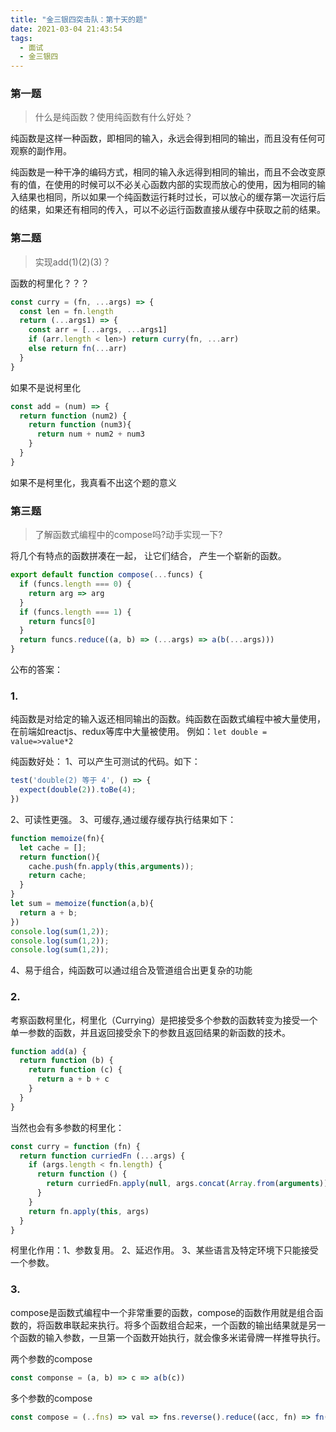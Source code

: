 ```yaml
---
title: "金三银四突击队：第十天的题"
date: 2021-03-04 21:43:54
tags:
  - 面试
  - 金三银四
---
```


### 第一题

> 什么是纯函数？使用纯函数有什么好处？

纯函数是这样一种函数，即相同的输入，永远会得到相同的输出，而且没有任何可观察的副作用。

纯函数是一种干净的编码方式，相同的输入永远得到相同的输出，而且不会改变原有的值，在使用的时候可以不必关心函数内部的实现而放心的使用，因为相同的输入结果也相同，所以如果一个纯函数运行耗时过长，可以放心的缓存第一次运行后的结果，如果还有相同的传入，可以不必运行函数直接从缓存中获取之前的结果。

### 第二题

> 实现add(1)(2)(3)？

函数的柯里化？？？

```js
const curry = (fn, ...args) => {
  const len = fn.length
  return (...args1) => {
    const arr = [...args, ...args1]
    if (arr.length < len>) return curry(fn, ...arr)
    else return fn(...arr)
  }
}
```

如果不是说柯里化

```js
const add = (num) => {
  return function (num2) {
    return function (num3){
      return num + num2 + num3
    }
  }
}
```

如果不是柯里化，我真看不出这个题的意义

### 第三题

> 了解函数式编程中的compose吗?动手实现一下?

将几个有特点的函数拼凑在一起， 让它们结合， 产生一个崭新的函数。

```js
export default function compose(...funcs) {
  if (funcs.length === 0) {
    return arg => arg
  }
  if (funcs.length === 1) {
    return funcs[0]
  }
  return funcs.reduce((a, b) => (...args) => a(b(...args)))
}
```

公布的答案：

### 1.

纯函数是对给定的输入返还相同输出的函数。纯函数在函数式编程中被大量使用，在前端如reactjs、redux等库中大量被使用。
例如：`let double = value=>value*2`

纯函数好处：
1、可以产生可测试的代码。如下：
```js
test('double(2) 等于 4', () => {  
  expect(double(2)).toBe(4);
})
```
2、可读性更强。
3、可缓存,通过缓存缓存执行结果如下：
```js
function memoize(fn){    
  let cache = [];    
  return function(){        
    cache.push(fn.apply(this,arguments));        
    return cache;    
  }
}
let sum = memoize(function(a,b){    
  return a + b;
})
console.log(sum(1,2));
console.log(sum(1,2));
console.log(sum(1,2));
```
4、易于组合，纯函数可以通过组合及管道组合出更复杂的功能


### 2.

考察函数柯里化，柯里化（Currying）是把接受多个参数的函数转变为接受一个单一参数的函数，并且返回接受余下的参数且返回结果的新函数的技术。

```js
function add(a) {
  return function (b) {
    return function (c) {
      return a + b + c
    }
  }
}
```

当然也会有多参数的柯里化：
```js
const curry = function (fn) {
  return function curriedFn (...args) {
    if (args.length < fn.length) {
      return function () {
        return curriedFn.apply(null, args.concat(Array.from(arguments)))
      }
    }
    return fn.apply(this, args)
  }
}
```

柯里化作用：1、参数复用。 2、延迟作用。 3、某些语言及特定环境下只能接受一个参数。


### 3.

compose是函数式编程中一个非常重要的函数，compose的函数作用就是组合函数的，将函数串联起来执行。将多个函数组合起来，一个函数的输出结果就是另一个函数的输入参数，一旦第一个函数开始执行，就会像多米诺骨牌一样推导执行。

两个参数的compose
```js
const componse = (a, b) => c => a(b(c))
```

多个参数的compose
```js
const compose = (..fns) => val => fns.reverse().reduce((acc, fn) => fn(acc), val)
```
